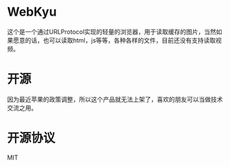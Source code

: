 # WebKyu

这个是一个通过URLProtocol实现的轻量的浏览器，用于读取缓存的图片，当然如果愿意的话，也可以读取html，js等等，各种各样的文件，目前还没有支持读取视频。

# 开源
因为最近苹果的政策调整，所以这个产品就无法上架了，喜欢的朋友可以当做技术交流之用。

# 开源协议
MIT
